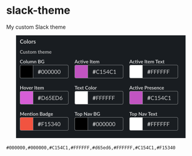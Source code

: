 # slack-theme

My custom Slack theme

  <div align="center">
    <img src="preview.png?20210120" width="452" height="auto"/>
  </div>


```
#000000,#000000,#C154C1,#FFFFFF,#d65ed6,#FFFFFF,#C154C1,#F15340
```
